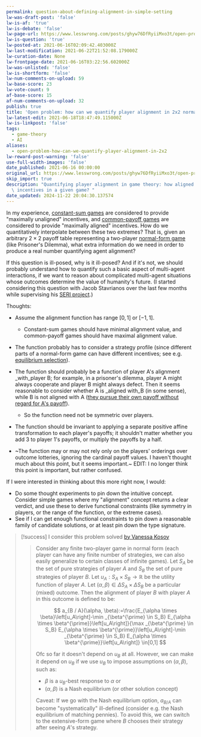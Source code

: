 ```yaml
---
permalink: question-about-defining-alignment-in-simple-setting
lw-was-draft-post: 'false'
lw-is-af: 'true'
lw-is-debate: 'false'
lw-page-url: https://www.lesswrong.com/posts/ghyw76DfRyiiMxo3t/open-problem-how-can-we-quantify-player-alignment-in-2x2
lw-is-question: 'true'
lw-posted-at: 2021-06-16T02:09:42.403000Z
lw-last-modification: 2021-06-22T21:52:08.179000Z
lw-curation-date: None
lw-frontpage-date: 2021-06-16T03:22:56.602000Z
lw-was-unlisted: 'false'
lw-is-shortform: 'false'
lw-num-comments-on-upload: 59
lw-base-score: 23
lw-vote-count: 9
af-base-score: 15
af-num-comments-on-upload: 32
publish: true
title: 'Open problem: how can we quantify player alignment in 2x2 normal-form games?'
lw-latest-edit: 2021-06-18T18:47:49.115000Z
lw-is-linkpost: 'false'
tags:
  - game-theory
  - AI
aliases:
  - open-problem-how-can-we-quantify-player-alignment-in-2x2
lw-reward-post-warning: 'false'
use-full-width-images: 'false'
date_published: 2021-06-16 00:00:00
original_url: https://www.lesswrong.com/posts/ghyw76DfRyiiMxo3t/open-problem-how-can-we-quantify-player-alignment-in-2x2
skip_import: true
description: "Quantifying player alignment in game theory: how aligned are the players'\
  \ incentives in a given game? "
date_updated: 2024-11-22 20:04:30.137574
---
```





In my experience, [constant-sum games](http://www.cs.umd.edu/~hajiagha/474GT13/Lecture09102013.pdf) are considered to provide "maximally unaligned" incentives, and [common-payoff games](http://www.cs.umd.edu/~hajiagha/474GT13/Lecture09102013.pdf) are considered to provide "maximally aligned" incentives. How do we quantitatively interpolate between these two extremes? That is, given an arbitrary $2×2$  payoff table representing a two-player [normal-form game](https://en.wikipedia.org/wiki/Normal-form_game) (like Prisoner's Dilemma), what extra information do we need in order to produce a real number quantifying agent alignment?

If this question is ill-posed, why is it ill-posed? And if it's not, we should probably understand how to quantify such a basic aspect of multi-agent interactions, if we want to reason about complicated multi-agent situations whose outcomes determine the value of humanity's future. (I started considering this question with Jacob Stavrianos over the last few months while supervising his [SERI project](/formalizing-alignment-in-game-theory).)

Thoughts:

- Assume the alignment function has range $[0,1]$ or $[-1,1]$.
  - Constant-sum games should have minimal alignment value, and common-payoff games should have maximal alignment value.

- The function probably has to consider a strategy profile (since different parts of a normal-form game can have different incentives; see e.g. [equilibrium selection](https://en.wikipedia.org/wiki/Equilibrium_selection)).
- The function should probably be a function of player A's alignment _with_player B; for example, in a prisoner's dilemma, player A might always cooperate and player B might always defect. Then it seems reasonable to consider whether A is _aligned with_B (in some sense), while B is not aligned with A ([they pursue their own payoff without regard for A's payoff](/game-theoretic-definition-of-deception)).
  - So the function need not be symmetric over players.

- The function should be invariant to applying a separate positive affine transformation to each player's payoffs; it shouldn't matter whether you add 3 to player 1's payoffs, or multiply the payoffs by a half.
- ~The function may or may not rely only on the players' orderings over outcome lotteries, ignoring the cardinal payoff values. I haven't thought much about this point, but it seems important.~ EDIT: I no longer think this point is important, but rather confused.

If I were interested in thinking about this more right now, I would:

- Do some thought experiments to pin down the intuitive concept. Consider simple games where my "alignment" concept returns a clear verdict, and use these to derive functional constraints (like symmetry in players, or the range of the function, or the extreme cases).
- See if I can get enough functional constraints to pin down a reasonable family of candidate solutions, or at least pin down the type signature.

> [!success] I consider this problem solved [by Vanessa Kosoy](https://www.lesswrong.com/posts/ghyw76DfRyiiMxo3t/open-problem-how-can-we-quantify-player-alignment-in-2x2?commentId=6iqiFB2fJ7wfPsMJm)
> > Consider any finite two-player game in normal form (each player can have any finite number of strategies, we can also easily generalize to certain classes of infinite games). Let $S_A$ be the set of pure strategies of player $A$ and $S_B$ the set of pure strategies of player $B$. Let $u_A: S_A \times S_B \rightarrow \mathbb{R}$ be the utility function of player $A$. Let $(\alpha, \beta) \in \Delta S_A \times \Delta S_B$ be a particular (mixed) outcome. Then the alignment of player $B$ with player $A$ in this outcome is defined to be:
>   >
>  >  $$
>  >  a_{B / A}(\alpha, \beta):=\frac{E_{\alpha \times \beta}\left[u_A\right]-\min _{\beta^{\prime} \in S_B} E_{\alpha \times \beta^{\prime}}\left[u_A\right]}{\max _{\beta^{\prime} \in S_B} E_{\alpha \times \beta^{\prime}}\left[u_A\right]-\min _{\beta^{\prime} \in S_B} E_{\alpha \times \beta^{\prime}}\left[u_A\right]} \in[0,1]
>  >  $$
>  >  
>  >  
>  >  Ofc so far it doesn't depend on $u_B$ at all. However, we can make it depend on $u_B$ if we use $u_B$ to impose assumptions on $(\alpha, \beta)$, such as:
>  >  - $\beta$ is a $u_B$-best response to $\alpha$ or
>  >  - $(\alpha, \beta)$ is a Nash equilibrium (or other solution concept)
>  >  
>   > Caveat: If we go with the Nash equilibrium option, $a_{B / A}$ can become "systematically" ill-defined (consider e.g. the Nash equilibrium of matching pennies). To avoid this, we can switch to the extensive-form game where $B$ chooses their strategy after seeing $A$'s strategy.
